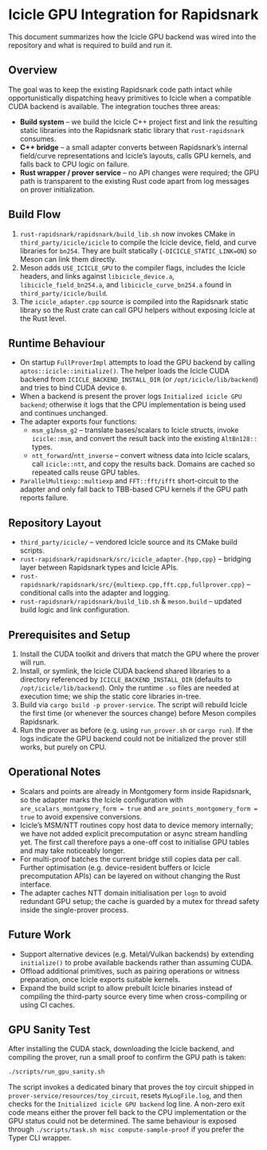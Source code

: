 # Icicle GPU Integration for Rapidsnark

This document summarizes how the Icicle GPU backend was wired into the repository and what is required to build and run it.

## Overview

The goal was to keep the existing Rapidsnark code path intact while opportunistically dispatching heavy primitives to Icicle when a compatible CUDA backend is available. The integration touches three areas:

- **Build system** – we build the Icicle C++ project first and link the resulting static libraries into the Rapidsnark static library that `rust-rapidsnark` consumes.
- **C++ bridge** – a small adapter converts between Rapidsnark’s internal field/curve representations and Icicle’s layouts, calls GPU kernels, and falls back to CPU logic on failure.
- **Rust wrapper / prover service** – no API changes were required; the GPU path is transparent to the existing Rust code apart from log messages on prover initialization.

## Build Flow

1. `rust-rapidsnark/rapidsnark/build_lib.sh` now invokes CMake in `third_party/icicle/icicle` to compile the Icicle device, field, and curve libraries for `bn254`. They are built statically (`-DICICLE_STATIC_LINK=ON`) so Meson can link them directly.
2. Meson adds `USE_ICICLE_GPU` to the compiler flags, includes the Icicle headers, and links against `libicicle_device.a`, `libicicle_field_bn254.a`, and `libicicle_curve_bn254.a` found in `third_party/icicle/build`.
3. The `icicle_adapter.cpp` source is compiled into the Rapidsnark static library so the Rust crate can call GPU helpers without exposing Icicle at the Rust level.

## Runtime Behaviour

- On startup `FullProverImpl` attempts to load the GPU backend by calling `aptos::icicle::initialize()`. The helper loads the Icicle CUDA backend from `ICICLE_BACKEND_INSTALL_DIR` (or `/opt/icicle/lib/backend`) and tries to bind CUDA device `0`.
- When a backend is present the prover logs `Initialized icicle GPU backend`; otherwise it logs that the CPU implementation is being used and continues unchanged.
- The adapter exports four functions:
  - `msm_g1`/`msm_g2` – translate bases/scalars to Icicle structs, invoke `icicle::msm`, and convert the result back into the existing `AltBn128::` types.
  - `ntt_forward`/`ntt_inverse` – convert witness data into Icicle scalars, call `icicle::ntt`, and copy the results back. Domains are cached so repeated calls reuse GPU tables.
- `ParallelMultiexp::multiexp` and `FFT::fft/ifft` short-circuit to the adapter and only fall back to TBB-based CPU kernels if the GPU path reports failure.

## Repository Layout

- `third_party/icicle/` – vendored Icicle source and its CMake build scripts.
- `rust-rapidsnark/rapidsnark/src/icicle_adapter.{hpp,cpp}` – bridging layer between Rapidsnark types and Icicle APIs.
- `rust-rapidsnark/rapidsnark/src/{multiexp.cpp,fft.cpp,fullprover.cpp}` – conditional calls into the adapter and logging.
- `rust-rapidsnark/rapidsnark/build_lib.sh` & `meson.build` – updated build logic and link configuration.

## Prerequisites and Setup

1. Install the CUDA toolkit and drivers that match the GPU where the prover will run.
2. Install, or symlink, the Icicle CUDA backend shared libraries to a directory referenced by `ICICLE_BACKEND_INSTALL_DIR` (defaults to `/opt/icicle/lib/backend`). Only the runtime `.so` files are needed at execution time; we ship the static core libraries in-tree.
3. Build via `cargo build -p prover-service`. The script will rebuild Icicle the first time (or whenever the sources change) before Meson compiles Rapidsnark.
4. Run the prover as before (e.g. using `run_prover.sh` or `cargo run`). If the logs indicate the GPU backend could not be initialized the prover still works, but purely on CPU.

## Operational Notes

- Scalars and points are already in Montgomery form inside Rapidsnark, so the adapter marks the Icicle configuration with `are_scalars_montgomery_form = true` and `are_points_montgomery_form = true` to avoid expensive conversions.
- Icicle’s MSM/NTT routines copy host data to device memory internally; we have not added explicit precomputation or async stream handling yet. The first call therefore pays a one-off cost to initialise GPU tables and may take noticeably longer.
- For multi-proof batches the current bridge still copies data per call. Further optimisation (e.g. device-resident buffers or Icicle precomputation APIs) can be layered on without changing the Rust interface.
- The adapter caches NTT domain initialisation per `logn` to avoid redundant GPU setup; the cache is guarded by a mutex for thread safety inside the single-prover process.

## Future Work

- Support alternative devices (e.g. Metal/Vulkan backends) by extending `initialize()` to probe available backends rather than assuming CUDA.
- Offload additional primitives, such as pairing operations or witness preparation, once Icicle exports suitable kernels.
- Expand the build script to allow prebuilt Icicle binaries instead of compiling the third-party source every time when cross-compiling or using CI caches.

## GPU Sanity Test

After installing the CUDA stack, downloading the Icicle backend, and compiling the prover, run a
small proof to confirm the GPU path is taken:

```bash
./scripts/run_gpu_sanity.sh
```

The script invokes a dedicated binary that proves the toy circuit shipped in
`prover-service/resources/toy_circuit`, resets `MyLogFile.log`, and then checks for the
`Initialized icicle GPU backend` log line. A non-zero exit code means either the prover fell back
to the CPU implementation or the GPU status could not be determined. The same behaviour is exposed
through `./scripts/task.sh misc compute-sample-proof` if you prefer the Typer CLI wrapper.
